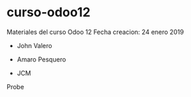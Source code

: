 # curso-odoo12
Materiales del curso Odoo 12
Fecha creacion: 24 enero 2019

* John Valero

* Amaro Pesquero

* JCM

Probe

